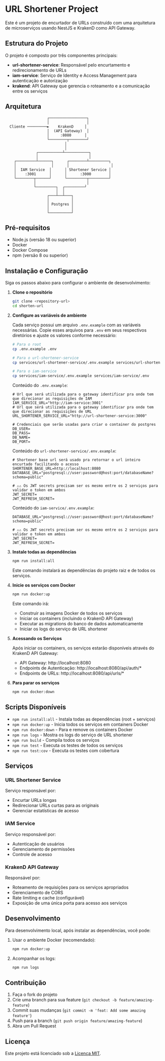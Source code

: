 # URL Shortener Project

Este é um projeto de encurtador de URLs construído com uma arquitetura de microserviços usando NestJS e KrakenD como API Gateway.

## Estrutura do Projeto

O projeto é composto por três componentes principais:

- **url-shortener-service**: Responsável pelo encurtamento e redirecionamento de URLs
- **iam-service**: Serviço de Identity e Access Management para autenticação e autorização
- **krakend**: API Gateway que gerencia o roteamento e a comunicação entre os serviços

## Arquitetura

```
                   ┌─────────────────┐
                   │                 │
  Cliente ─────────►    KrakenD     │
                   │  (API Gateway)  │
                   │     :8080      │
                   └────────┬────────┘
                           │
                           │
              ┌───────────┴───────────┐
              │                       │
    ┌─────────┴──────┐      ┌────────┴─────────┐
    │                │      │                   │
    │  IAM Service  │      │ Shortener Service │
    │    :3001      │      │      :3000        │
    └────────┬──────┘      └─────────┬─────────┘
             │                       │
             └─────────┐  ┌─────────┘
                       │  │
                   ┌───┴──┴───┐
                   │          │
                   │ Postgres │
                   │          │
                   └──────────┘
```

## Pré-requisitos

- Node.js (versão 18 ou superior)
- Docker
- Docker Compose
- npm (versão 8 ou superior)

## Instalação e Configuração

Siga os passos abaixo para configurar o ambiente de desenvolvimento:

1. **Clone o repositório**

   ```bash
   git clone <repository-url>
   cd shorten-url
   ```

2. **Configure as variáveis de ambiente**

   Cada serviço possui um arquivo `.env.example` com as variáveis necessárias. Copie esses arquivos para `.env` em seus respectivos diretórios e ajuste os valores conforme necessário:

   ```bash
   # Para o root
   cp .env.example .env

   # Para o url-shortener-service
   cp services/url-shortener-service/.env.example services/url-shortener-service/.env

   # Para o iam-service
   cp services/iam-service/.env.example services/iam-service/.env
   ```

   Conteúdo do `.env.example`:

   ```env
   # Url que será utilizada para o gateway identificar pra onde tem que direcionar as requisições de IAM
   IAM_SERVICE_URL="http://iam-service:3001"
   # Url que será utilizada para o gateway identificar pra onde tem que direcionar as requisições de URL
   URL_SHORTENER_SERVICE_URL="http://url-shortener-service:3000"

   # Credenciais que serão usadas para criar o container do postgres
   DB_USER=
   DB_PASS=
   DB_NAME=
   DB_PORT=
   ```

   Conteúdo do `url-shortener-service/.env.example`:

   ```env
   # Shortener base url será usado pra retornar o url inteiro encurtado facilitando o acesso
   SHORTENER_BASE_URL=http://localhost:8080
   DATABASE_URL="postgresql://user:password@host:port/databaseName?schema=public"

   # ⚠️⚠️ Os JWT secrets precisam ser os mesmo entre os 2 serviços para validar o token em ambos
   JWT_SECRET=
   JWT_REFRESH_SECRET=
   ```

   Conteúdo do `iam-service/.env.example`:

   ```env
   DATABASE_URL="postgresql://user:password@host:port/databaseName?schema=public"

   # ⚠️⚠️ Os JWT secrets precisam ser os mesmo entre os 2 serviços para validar o token em ambos
   JWT_SECRET=
   JWT_REFRESH_SECRET=
   ```

3. **Instale todas as dependências**

   ```bash
   npm run install:all
   ```

   Este comando instalará as dependências do projeto raiz e de todos os serviços.

4. **Inicie os serviços com Docker**

   ```bash
   npm run docker:up
   ```

   Este comando irá:

   - Construir as imagens Docker de todos os serviços
   - Iniciar os containers (incluindo o KrakenD API Gateway)
   - Executar as migrations do banco de dados automaticamente
   - Iniciar os logs do serviço de URL shortener

5. **Acessando os Serviços**

   Após iniciar os containers, os serviços estarão disponíveis através do KrakenD API Gateway:

   - API Gateway: http://localhost:8080
   - Endpoints de Autenticação: http://localhost:8080/api/auth/\*
   - Endpoints de URLs: http://localhost:8080/api/urls/\*

6. **Para parar os serviços**
   ```bash
   npm run docker:down
   ```

## Scripts Disponíveis

- `npm run install:all` - Instala todas as dependências (root + serviços)
- `npm run docker:up` - Inicia todos os serviços em containers Docker
- `npm run docker:down` - Para e remove os containers Docker
- `npm run logs` - Mostra os logs do serviço de URL shortener
- `npm run build` - Compila todos os serviços
- `npm run test` - Executa os testes de todos os serviços
- `npm run test:cov` - Executa os testes com cobertura

## Serviços

### URL Shortener Service

Serviço responsável por:

- Encurtar URLs longas
- Redirecionar URLs curtas para as originais
- Gerenciar estatísticas de acesso

### IAM Service

Serviço responsável por:

- Autenticação de usuários
- Gerenciamento de permissões
- Controle de acesso

### KrakenD API Gateway

Responsável por:

- Roteamento de requisições para os serviços apropriados
- Gerenciamento de CORS
- Rate limiting e cache (configurável)
- Exposição de uma única porta para acesso aos serviços

## Desenvolvimento

Para desenvolvimento local, após instalar as dependências, você pode:

1. Usar o ambiente Docker (recomendado):

   ```bash
   npm run docker:up
   ```

2. Acompanhar os logs:
   ```bash
   npm run logs
   ```

## Contribuição

1. Faça o fork do projeto
2. Crie uma branch para sua feature (`git checkout -b feature/amazing-feature`)
3. Commit suas mudanças (`git commit -m 'feat: Add some amazing feature'`)
4. Push para a branch (`git push origin feature/amazing-feature`)
5. Abra um Pull Request

## Licença

Este projeto está licenciado sob a [Licença MIT](LICENSE).
